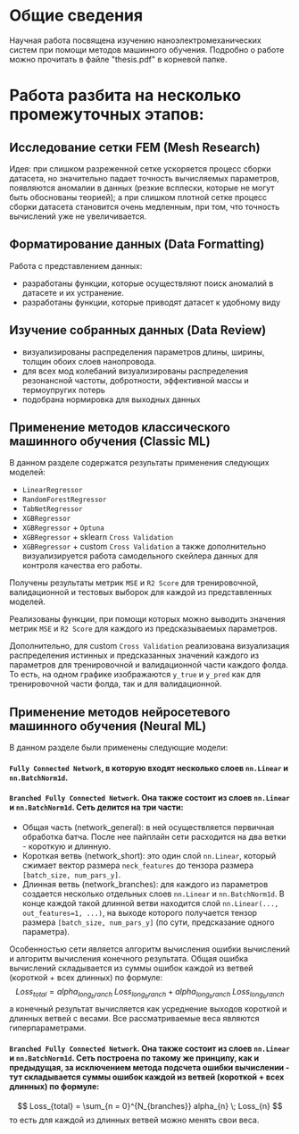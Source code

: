# Общие сведения
Научная работа посвящена изучению наноэлектромеханических систем при помощи методов машинного обучения. Подробно о работе можно прочитать в файле "thesis.pdf" в корневой папке.

# Работа разбита на несколько промежуточных этапов:
## Исследование сетки FEM (Mesh Research)
Идея: при слишком разреженной сетке ускоряется процесс сборки датасета, но значительно падает точность вычисляемых параметров, появляются аномалии в данных (резкие всплески, которые не могут быть обоснованы теорией); а при слишком плотной сетке процесс сборки датасета становится очень медленным, при том, что точность вычислений уже не увеличивается.

## Форматирование данных (Data Formatting)
Работа с представлением данных:
- разработаны функции, которые осуществляют поиск аномалий в датасете и их устранение.
- разработаны функции, которые приводят датасет к удобному виду

## Изучение собранных данных (Data Review)
- визуализированы распределения параметров длины, ширины, толщин обоих слоев нанопровода.
- для всех мод колебаний визуализированы распределения резонансной частоты, добротности, эффективной массы и термоупругих потерь
- подобрана нормировка для выходных данных

## Применение методов классического машинного обучения (Classic ML)
В данном разделе содержатся результаты применения следующих моделей:
- `LinearRegressor`
- `RandomForestRegressor`
- `TabNetRegressor`
- `XGBRegressor`
- `XGBRegressor` + `Optuna`
- `XGBRegressor` + sklearn `Cross Validation`
- `XGBRegressor` + custom `Cross Validation`
а также дополнительно визуализируется работа самодельного скейлера данных для контроля качества его работы.

Получены результаты метрик `MSE` и `R2 Score` для тренировочной, валидационной и тестовых выборок для каждой из представленных моделей.

Реализованы функции, при помощи которых можно выводить значения метрик `MSE` и `R2 Score` для каждого из предсказываемых параметров.

Дополнительно, для custom `Cross Validation` реализована визуализация распределения истинных и предсказанных значений каждого из параметров для тренировочной и валидационной части каждого фолда. То есть, на одном графике изображаются `y_true` и `y_pred` как для тренировочной части фолда, так и для валидационной.

## Применение методов нейросетевого машинного обучения (Neural ML)
В данном разделе были применены следующие модели:
#### `Fully Connected Network`, в которую входят несколько слоев `nn.Linear` и `nn.BatchNorm1d`.
#### `Branched Fully Connected Network`. Она также состоит из слоев `nn.Linear` и `nn.BatchNorm1d`. Сеть делится на три части:
- Общая часть (network_general): в ней осуществляется первичная обработка батча. После нее пайплайн сети расходится на два ветки - короткую и длинную.
- Короткая ветвь (network_short): это один слой `nn.Linear`, который сжимает вектор размера `neck_features` до тензора размера `[batch_size, num_pars_y]`.
- Длинная ветвь  (network_branches): для каждого из параметров создается несколько отдельных слоев `nn.Linear` и `nn.BatchNorm1d`. В конце каждой такой длинной ветви находится слой `nn.Linear(..., out_features=1, ...)`, на выходе которого получается тензор размера `[batch_size, num_pars_y]` (по сути, предсказание одного параметра).

Особенностью сети является алгоритм вычисления ошибки вычислений и алгоритм вычисления конечного результата. Общая ошибка вычислений складывается из суммы ошибок каждой из ветвей (короткой + всех длинных) по формуле:
$$ Loss_{total} = alpha_{long_branch} \; Loss_{long_branch} + alpha_{long_branch} \; Loss_{long_branch} $$
а конечный результат вычисляется как усреднение выходов короткой и длинных ветвей с весами. Все рассматриваемые веса являются гиперпараметрами.

#### `Branched Fully Connected Network`. Она также состоит из слоев `nn.Linear` и `nn.BatchNorm1d`. Сеть построена по такому же принципу, как и предыдущая, за исключением метода подсчета ошибки вычислении - тут складывается суммы ошибок каждой из ветвей (короткой + всех длинных) по формуле:
$$ Loss_{total} = \sum_{n = 0}^{N_{branches}} alpha_{n} \; Loss_{n} $$
то есть для каждой из длинных ветвей можно менять свои веса.
